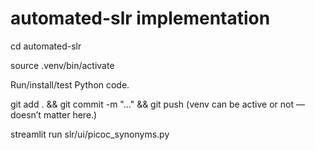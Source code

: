 # automated-slr implementation


cd automated-slr

source .venv/bin/activate

Run/install/test Python code.

git add . && git commit -m "..." && git push
(venv can be active or not — doesn’t matter here.)

streamlit run slr/ui/picoc_synonyms.py

